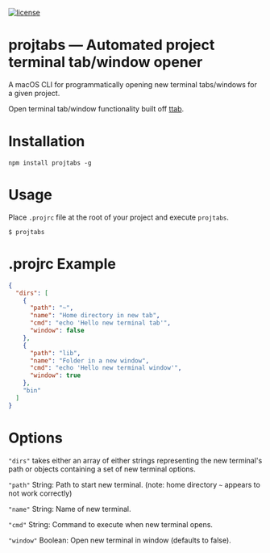 [![license](https://img.shields.io/npm/l/ttab.svg)](https://github.com/Kersheh/projtabs/blob/master/LICENSE)


# projtabs &mdash; Automated project terminal tab/window opener

A macOS CLI for programmatically opening new terminal tabs/windows for a given project.

Open terminal tab/window functionality built off [ttab](https://github.com/mklement0/ttab).

# Installation

    npm install projtabs -g

# Usage

Place `.projrc` file at the root of your project and execute `projtabs`.

    $ projtabs

# .projrc Example

```json
{
  "dirs": [
    {
      "path": "~",
      "name": "Home directory in new tab",
      "cmd": "echo 'Hello new terminal tab'",
      "window": false
    },
    {
      "path": "lib",
      "name": "Folder in a new window",
      "cmd": "echo 'Hello new terminal window'",
      "window": true
    },
    "bin"
  ]
}
```

# Options

`"dirs"` takes either an array of either strings representing the new terminal's path or objects containing a set of new terminal options.

`"path"` String: Path to start new terminal. (note: home directory `~` appears to not work correctly)

`"name"` String: Name of new terminal.

`"cmd"` String: Command to execute when new terminal opens.

`"window"` Boolean: Open new terminal in window (defaults to false).

